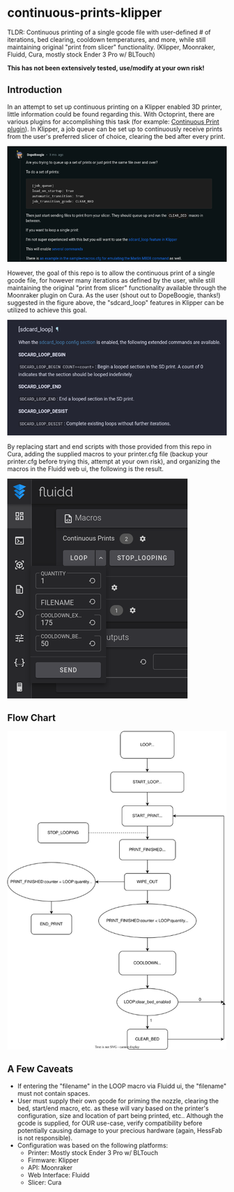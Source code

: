 # continuous-prints-klipper
TLDR: Continuous printing of a single gcode file with user-defined # of iterations, bed clearing, cooldown temperatures, and more, while still maintaining original "print from slicer" functionality. (Klipper, Moonraker, Fluidd, Cura, mostly stock Ender 3 Pro w/ BLTouch)

**This has not been extensively tested, use/modify at your own risk!**

## Introduction
In an attempt to set up continuous printing on a Klipper enabled 3D printer, little information could be found regarding this. With Octoprint, there are various plugins for accomplishing this task (for example: [Continuous Print plugin](https://plugins.octoprint.org/plugins/continuousprint/)). In Klipper, a job queue can be set up to continuously receive prints from the user's preferred slicer of choice, clearing the bed after every print.

![Screenshot of post made by DopeBoogie regarding continuous prints](img/job_queue.png)

However, the goal of this repo is to allow the continuous print of a single gcode file, for however many iterations as defined by the user, while still maintaining the original "print from slicer" functionality available through the Moonraker plugin on Cura. As the user (shout out to DopeBoogie, thanks!) suggested in the figure above, the "sdcard_loop" features in Klipper can be utilized to achieve this goal.

![Screenshot of Klipper documentation regarding sdcard_loop functionality and associated macros](img/sdcard_loop.png)

By replacing start and end scripts with those provided from this repo in Cura, adding the supplied macros to your printer.cfg file (backup your printer.cfg before trying this, attempt at your own risk), and organizing the macros in the Fluidd web ui, the following is the result.

![Screenshot of macro now available in Fluidd ui](img/fluidd_macros.png)

## Flow Chart

![Flow chart](img/flowchart.drawio.svg)

## A Few Caveats
 - If entering the "filename" in the LOOP macro via Fluidd ui, the "filename" must not contain spaces.
 - User must supply their own gcode for priming the nozzle, clearing the bed, start/end macro, etc. as these will vary based on the printer's configuration, size and location of part being printed, etc.. Although the gcode is supplied, for OUR use-case, verify compatibility before potentially causing damage to your precious hardware (again, HessFab is not responsible). 
 - Configuration was based on the following platforms: 
   - Printer: Mostly stock Ender 3 Pro w/ BLTouch
   - Firmware: Klipper
   - API: Moonraker
   - Web Interface: Fluidd
   - Slicer: Cura
